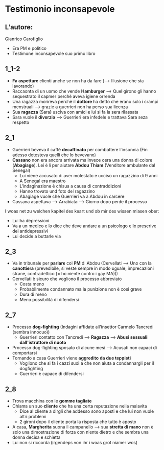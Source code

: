 # Testimonio inconsapevole
## L'autore:
Gianrico Carofiglio
- Era PM e politico
- Testimone inconsapevole suo primo libro

## 1_1-2
- **Fa aspettare** clienti anche se non ha da fare (--> Illusione che sta lavorando)
- Raccaonta di un uomo che vende **Hamburger** --> Quel girono gli hanno sequestrato il capmer perchè aveva igiene orrenda
- Una ragazza morireva perchè il **dottore** ha detto che erano solo i crampi menstruali --> grazie a guerrieri non ha perso sua licenza
- Sua **ragazza** (Sara) usciva con amici e lui si fa la sera rilassata
- Sara vuole il **divorzio** --> Guerrieri era infedele e trattava Sara seza respetto

## 2_1
- Guerrieri beveva il caffé **decaffinato** per combattere l'insonnia (Fin adesso detesteva quelli che lo bevevano)
- **Cassano** non era ancora arrivata ma invece cera una donna di colore (**Abagiage**). Lei è li per aiutare **Abdou** **Thiam** (Venditore ambulante dal Senegal)
	- Lui viene accusato di aver molestato e ucciso un ragazzino di 9 anni
	- A Senegal era maestro
	- L'indaginazione è chisua a causa di contraddizioni
	- Hanno trovato und foto del ragazzino
	- Abagiage vuole che Guerrieri va a Abdou in carcere
- Cassana aspettava --> Arrabiata --> Giorno dopo perde il processo

I woas net zu welchen kapitel des keart und ob mir des wissen miasen ober:
- Lui ha depressioni
- Va a un medico e lo dice che deve andare a un psicologo e lo prescrive dei antidepressivi
- Lui decide a buttarle via

## 2_3
- Va in tribunale per **parlare** col **PM** di Abdou (Cervellati --> Uno con la **canottiera** (prevedibile, si veste sempre in modo uguale, imprecazioni strane, contradettico (= ho niente contro i gay MA)))
- Cervellati è sicuro che vogliono il processo abbreviato
	- Costa meno
	- Probabilmente condannato ma la punizione non è cosi grave
	- Dura di meno
	- Meno possibilità di difendersi

## 2_7
- Processo **dog-fighting** (Indagini affidate all'insettor Carmelo Tancredi (sembra innocuo))
	- Guerrieri contatto con Tancredi --> **Ragazza** --> **Abusi sessuali dall'istruttore di nuoto**
- Processo dog-fighting sposato di alcune mesi --> Acusati non capaci di comportarsi
- Tornando a casa Guerrieri viene **aggredito** **da due teppisti**
	- Vogliono che si fa i cazzi suoi a che non aiuta a condannargli per il dogfighting
	- Guerrieri è capace di difendersi

## 2_8
- Trova macchina con le **gomme tagliate**
- Chiama un suo **cliente** che ha una certa reputazione nella malavita
	- Dice al cliente a dirgli che addesso sono aposti e che lui non vuole altri problemi
	- 2 gironi dopo il cliente porta la risposta che tutto è aposto
- A casa, **Margherita** suona il campanello --> sua **stretta di mano** non è solo una dimostrazione di forza con niente dietro e che sembra una donna decisa e schietta
- Lui non si riccorda (irgendeps von ihr i woas grot niamer wos)